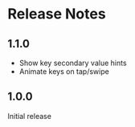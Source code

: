 # Release Notes

## 1.1.0

* Show key secondary value hints
* Animate keys on tap/swipe

## 1.0.0

Initial release
